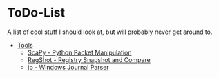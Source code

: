 # ToDo-List
A list of cool stuff I should look at, but will probably never get around to.


- [Tools](#tools)
  - [ScaPy - Python Packet Manipulation](http://www.secdev.org/projects/scapy/)
  - [RegShot - Registry Snapshot and Compare](https://code.google.com/p/regshot/)
  - [jp - Windows Journal Parser](https://tzworks.net/prototype_page.php?proto_id=5)
